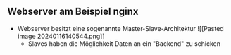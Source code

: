 ## Webserver am Beispiel nginx

- Webserver besitzt eine sogenannte Master-Slave-Architektur 
	![[Pasted image 20240116140544.png]]
	- Slaves haben die Möglichkeit Daten an ein "Backend" zu schicken
